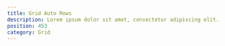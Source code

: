```yaml
---
title: Grid Auto Rows
description: Lorem ipsum dolor sit amet, consectetur adipiscing elit.
position: 453
category: Grid
---
```

